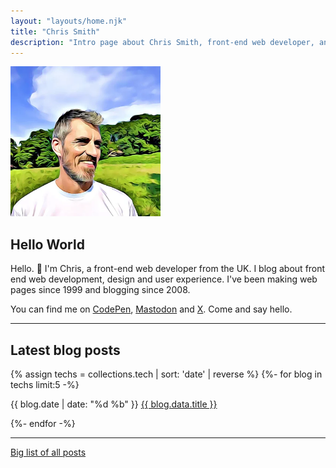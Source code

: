 ```yaml
---
layout: "layouts/home.njk"
title: "Chris Smith"
description: "Intro page about Chris Smith, front-end web developer, and his personal website."
---
```


<link rel="stylesheet" href="css/home.css">

<div class="home-intro-layout" role="region" aria-label="Introduction">
  <div>
    <img id="cs-portrait" src="./img/chris-smith-cartoon-2023.webp" alt="Photo of Chris Smith, head shot with field and trees in the background" height="240" width="240">
  </div>
  <div>
    <h2>Hello World</h2>
    <p>Hello. 👋 I'm Chris, a front-end web developer from the UK. I blog about front end web development, design and user experience. I've been making web pages since 1999 and blogging since 2008.</p>
    <p>You can find me on
        <a href="https://codepen.io/chris22smith/" target="_blank" rel="noopener noreferrer">CodePen</a>,
        <a href="https://mastodon.social/@chris22smith" target="_blank" rel="noopener noreferrer">Mastodon</a>
        and
        <a href="https://x.com/chris22smith/" target="_blank" rel="noopener noreferrer">X</a>. Come and say hello.</p>
  </div>
</div>

<hr>

## Latest blog posts

<!-- 12 most recent blog posts with tag 'tech' -->

{% assign techs = collections.tech | sort: 'date' | reverse %}
{%- for blog in techs limit:5 -%}

  <p class="post-item" itemscope itemtype="https://schema.org/Article">
    <time datetime="{{ blog.date | date: '%Y-%m-%d' }}" itemprop="datePublished">{{ blog.date | date: "%d %b" }}</time>
    <a href="{{ blog.url }}" itemprop="name">{{ blog.data.title }}</a>
  </p>
{%- endfor -%}

<hr>

[Big list of all posts](/blog/)
